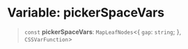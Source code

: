 # Variable: pickerSpaceVars

> `const` **pickerSpaceVars**: `MapLeafNodes`\<\{ `gap`: `string`; \}, `CSSVarFunction`\>
